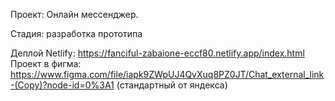 Проект: Онлайн мессенджер.

Стадия: разработка прототипа

Деплой Netlify: https://fanciful-zabaione-eccf80.netlify.app/index.html
Проект в фигма: https://www.figma.com/file/iapk9ZWpUJ4QvXuq8PZ0JT/Chat_external_link-(Copy)?node-id=0%3A1 (стандартный от яндекса)
